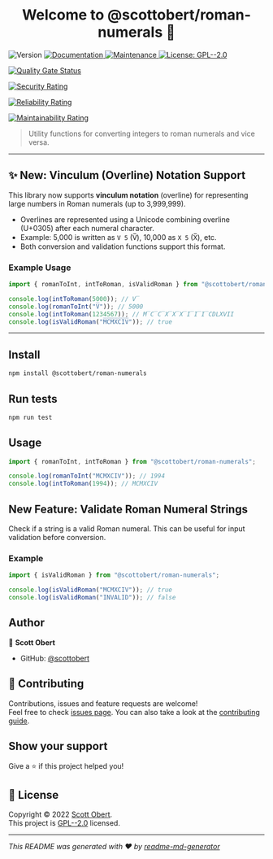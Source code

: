 <h1 align="center">Welcome to @scottobert/roman-numerals 👋</h1>
<p>
  <img alt="Version" src="https://img.shields.io/badge/version-1.0.0-blue.svg?cacheSeconds=2592000" />
  <a href="https://github.com/scottobert/roman-numerals#readme" target="_blank">
    <img alt="Documentation" src="https://img.shields.io/badge/documentation-yes-brightgreen.svg" />
  </a>
  <a href="https://github.com/scottobert/roman-numerals/graphs/commit-activity" target="_blank">
    <img alt="Maintenance" src="https://img.shields.io/badge/Maintained%3F-yes-green.svg" />
  </a>
  <a href="https://github.com/scottobert/roman-numerals/blob/master/LICENSE" target="_blank">
    <img alt="License: GPL--2.0" src="https://img.shields.io/github/license/scottobert/@scottobert/roman-numerals" />
  </a>

[![Quality Gate Status](https://sonarcloud.io/api/project_badges/measure?project=scottobert_roman-numerals&metric=alert_status)](https://sonarcloud.io/summary/new_code?id=scottobert_roman-numerals)

[![Security Rating](https://sonarcloud.io/api/project_badges/measure?project=scottobert_roman-numerals&metric=security_rating)](https://sonarcloud.io/summary/new_code?id=scottobert_roman-numerals)

[![Reliability Rating](https://sonarcloud.io/api/project_badges/measure?project=scottobert_roman-numerals&metric=reliability_rating)](https://sonarcloud.io/summary/new_code?id=scottobert_roman-numerals)

[![Maintainability Rating](https://sonarcloud.io/api/project_badges/measure?project=scottobert_roman-numerals&metric=sqale_rating)](https://sonarcloud.io/summary/new_code?id=scottobert_roman-numerals)

</p>

> Utility functions for converting integers to roman numerals and vice versa.

---

## ✨ New: Vinculum (Overline) Notation Support

This library now supports **vinculum notation** (overline) for representing large numbers in Roman numerals (up to 3,999,999).

- Overlines are represented using a Unicode combining overline (U+0305) after each numeral character.
- Example: 5,000 is written as `V
5` (V̅), 10,000 as `X
5` (X̅), etc.
- Both conversion and validation functions support this format.

### Example Usage
```ts
import { romanToInt, intToRoman, isValidRoman } from "@scottobert/roman-numerals";

console.log(intToRoman(5000)); // V̅
console.log(romanToInt("V̅")); // 5000
console.log(intToRoman(1234567)); // M̅C̅C̅X̅X̅X̅I̅I̅I̅CDLXVII
console.log(isValidRoman("M̅C̅M̅X̅C̅I̅V̅")); // true
```

---

## Install

```sh
npm install @scottobert/roman-numerals
```

## Run tests

```sh
npm run test
```

## Usage
```ts
import { romanToInt, intToRoman } from "@scottobert/roman-numerals";

console.log(romanToInt("MCMXCIV")); // 1994
console.log(intToRoman(1994)); // MCMXCIV
```

## New Feature: Validate Roman Numeral Strings

Check if a string is a valid Roman numeral. This can be useful for input validation before conversion.

### Example
```ts
import { isValidRoman } from "@scottobert/roman-numerals";

console.log(isValidRoman("MCMXCIV")); // true
console.log(isValidRoman("INVALID")); // false
```

## Author

👤 **Scott Obert**

* GitHub: [@scottobert](https://github.com/scottobert)

## 🤝 Contributing

Contributions, issues and feature requests are welcome!<br />Feel free to check [issues page](https://github.com/scottobert/roman-numerals/issues). You can also take a look at the [contributing guide](https://github.com/scottobert/roman-numerals/blob/master/CONTRIBUTING.md).

## Show your support

Give a ⭐️ if this project helped you!

## 📝 License

Copyright © 2022 [Scott Obert](https://github.com/scottobert).<br />
This project is [GPL--2.0](https://github.com/scottobert/roman-numerals/blob/master/LICENSE) licensed.

***
_This README was generated with ❤️ by [readme-md-generator](https://github.com/kefranabg/readme-md-generator)_
